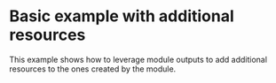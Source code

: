 # Basic example with additional resources

This example shows how to leverage module outputs to add additional resources to the ones created by the module.
